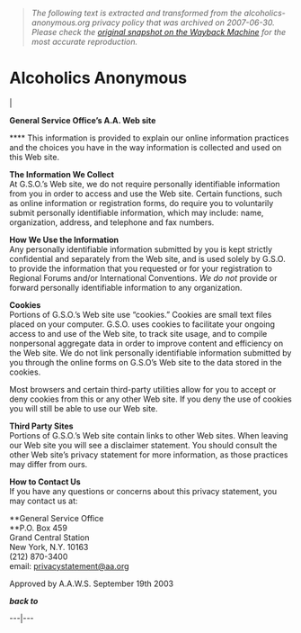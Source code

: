 > *The following text is extracted and transformed from the alcoholics-anonymous.org privacy policy that was archived on 2007-06-30. Please check the [original snapshot on the Wayback Machine](https://web.archive.org/web/20070630164035id_/http%3A//www.alcoholics-anonymous.org/en_privacy_policy.cfm) for the most accurate reproduction.*

# Alcoholics Anonymous

[](http://www.aa.org/bigbookonline/)

| 

**General Service Office’s A.A. Web site**

 **** This information is provided to explain our online information practices and the choices you have in the way information is collected and used on this Web site. 

**The Information We Collect**  
At G.S.O.’s Web site, we do not require personally identifiable information from you in order to access and use the Web site. Certain functions, such as online information or registration forms, do require you to voluntarily submit personally identifiable information, which may include: name, organization, address, and telephone and fax numbers. 

**How We Use the Information**  
Any personally identifiable information submitted by you is kept strictly confidential and separately from the Web site, and is used solely by G.S.O. to provide the information that you requested or for your registration to Regional Forums and/or International Conventions. _We do not_ provide or forward personally identifiable information to any organization. 

**Cookies**  
Portions of G.S.O.’s Web site use “cookies.” Cookies are small text files placed on your computer. G.S.O. uses cookies to facilitate your ongoing access to and use of the Web site, to track site usage, and to compile nonpersonal aggregate data in order to improve content and efficiency on the Web site. We do not link personally identifiable information submitted by you through the online forms on G.S.O’s Web site to the data stored in the cookies. 

Most browsers and certain third-party utilities allow for you to accept or deny cookies from this or any other Web site. If you deny the use of cookies you will still be able to use our Web site. 

**Third Party Sites**  
Portions of G.S.O.’s Web site contain links to other Web sites. When leaving our Web site you will see a disclaimer statement. You should consult the other Web site’s privacy statement for more information, as those practices may differ from ours. 

**How to Contact Us**  
If you have any questions or concerns about this privacy statement, you may contact us at:  


**General Service Office  
**P.O. Box 459  
Grand Central Station  
New York, N.Y. 10163  
(212) 870-3400  
email: [privacystatement@aa.org](mailto:privacystatement@aa.org)

Approved by A.A.W.S. September 19th 2003

**_back to_**  
  
---|---
